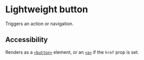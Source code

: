 # Lightweight button

Triggers an action or navigation.

## Accessibility

Renders as a [`<button>`](https://developer.mozilla.org/en-US/docs/Web/HTML/Element/button) element, or an [`<a>`](https://developer.mozilla.org/en-US/docs/Web/HTML/Element/a) if the `href` prop is set.
